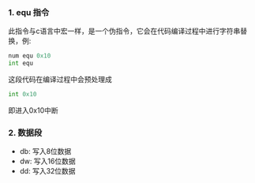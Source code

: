 ### 1. equ 指令
此指令与c语言中宏一样，是一个伪指令，它会在代码编译过程中进行字符串替换，例:
```asm
num equ 0x10
int equ
```
这段代码在编译过程中会预处理成
```asm
int 0x10
```
即进入0x10中断

### 2. 数据段
* db: 写入8位数据
* dw: 写入16位数据
* dd: 写入32位数据
